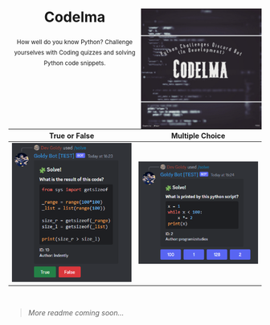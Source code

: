 <div align="center">

  <img align="right" src="./assets/in_development.png" width="240px">

  # Codelma

  <sub>How well do you know Python? Challenge yourselves with Coding quizzes and solving Python code snippets.</sub>


  **True or False**          | **Multiple Choice**
  :-------------------------:|:-------------------------:
  <img src="./assets/true_false_1.png" width="240px"> | <img src="./assets/multiple_choice_1.png" width="240px">

</div>

<br>

> *More readme coming soon...*